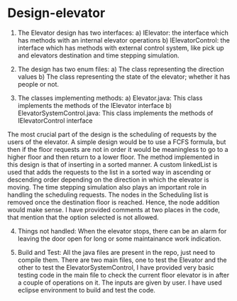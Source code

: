 # Design-elevator
1) The Elevator design has two interfaces:
a) IElevator: the interface which has methods with an internal elevator operations
b) IElevatorControl: the interface which has methods with external control system, like pick up and elevators destination and time stepping simulation.

2) The design has two enum files:
a) The class representing the direction values
b) The class representing the state of the elevator; whether it has people or not.

3) The classes implementing methods:
a) Elevator.java: This class implements the methods of the IElevator interface
b) ElevatorSystemControl.java: This class implements the methods of IElevatorControl interface

The most crucial part of the design is the scheduling of requests by the users of the elevator. A simple design would be to use a FCFS formula, but then if the floor requests are not in order it would be meaningless to go to a higher floor and then return to a lower floor. 
The method implemented in this design is that of inserting in a sorted manner. A custom linkedList is used that adds the requests to the list in a sorted way in ascending or descending order depending on the direction in which the elevator is moving.
The time stepping simulation also plays an important role in handling the scheduling requests. The nodes in the Scheduling list is removed once the destination floor is reached. Hence, the node addition would make sense.
I have provided comments at two places in the code, that mention that the option selected is not allowed.

4) Things not handled:
When the elevator stops, there can be an alarm for leaving the door open for long or some maintainance work indication.

5) Build and Test:
All the java files are present in the repo, just need to compile them. There are two main files, one to test the Elevator and the other to test the ElevatorSystemControl, I have provided very basic testing code in the main file to check the current floor elevator is in after a couple of operations on it. The inputs are given by user. 
I have used eclipse environment to build and test the code.
